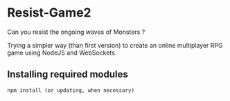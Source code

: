 # Resist-Game2

Can you resist the ongoing waves of Monsters ?

Trying a simpler way (than first version) to create an online multiplayer RPG game using NodeJS and WebSockets.

## Installing required modules
```
npm install (or updating, when necessary)
```
